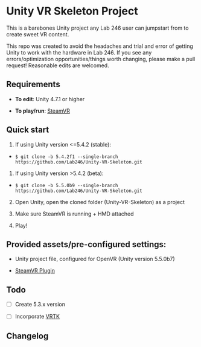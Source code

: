 # Unity VR Skeleton Project

This is a barebones Unity project any Lab 246 user can jumpstart from to create sweet VR content.

This repo was created to avoid the headaches and trial and error of getting Unity to work with the hardware in Lab 246. If you see any errors/optimization opportunities/things worth changing, please make a pull request! Reasonable edits are welcomed.

## Requirements

- **To edit**: Unity 4.7.1 or higher

- **To play/run**: [SteamVR](http://store.steampowered.com/steamvr)

## Quick start

1. If using Unity version <=5.4.2 (stable):

  - `$ git clone -b 5.4.2f1 --single-branch https://github.com/Lab246/Unity-VR-Skeleton.git`

1. If using Unity version >5.4.2 (beta):

  - `$ git clone -b 5.5.0b9 --single-branch https://github.com/Lab246/Unity-VR-Skeleton.git`

2. Open Unity, open the cloned folder (Unity-VR-Skeleton) as a project

3. Make sure SteamVR is running + HMD attached

4. Play!

## Provided assets/pre-configured settings:

- Unity project file, configured for OpenVR (Unity version 5.5.0b7)

- [SteamVR Plugin](https://www.assetstore.unity3d.com/en/#!/content/32647)


## Todo

- [ ] Create 5.3.x version

- [ ] Incorporate [VRTK](https://github.com/thestonefox/VRTK)


## Changelog
